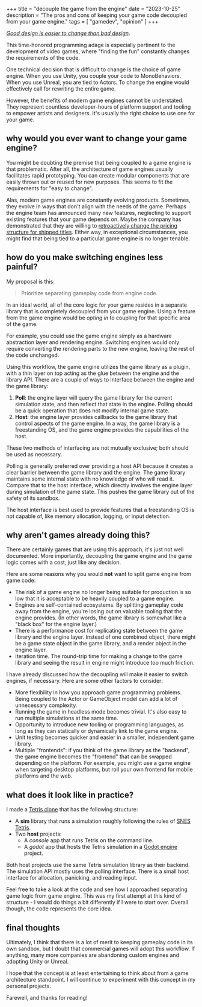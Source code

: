 +++
title = "decouple the game from the engine"
date = "2023-10-25"
description = "The pros and cons of keeping your game code decoupled from your game engine."
tags = [
    "gamedev", "opinion"
]
+++

*[Good design is easier to change than bad design](https://pragprog.com/tips/)*.

This time-honored programming adage is especially pertinent to the development of video games, where "finding the fun" constantly changes the requirements of the code.

One technical decision that is difficult to change is the choice of game engine. When you use Unity, you couple your code to MonoBehaviors. When you use Unreal, you are tied to Actors. To change the engine would effectively call for rewriting the entire game.

However, the benefits of modern game engines cannot be understated. They represent countless developer-hours of platform support and tooling to empower artists and designers. It's usually the right choice to use one for your game.

## why would you ever want to change your game engine?

You might be doubting the premise that being coupled to a game engine is that problematic. After all, the architecture of game engines usually facilitates rapid prototyping. You can create modular components that are easily thrown out or reused for new purposes. This seems to fit the requirements for "easy to change".

Alas, modern game engines are constantly evolving products. Sometimes, they evolve in ways that don't align with the needs of the game. Perhaps the engine team has announced many new features, neglecting to support existing features that your game depends on. Maybe the company has demonstrated that they are willing to [retroactively change the pricing structure for shipped titles](https://www.gamesindustry.biz/unity-adding-a-fee-for-each-time-a-game-is-installed). Either way, in exceptional circumstances, you might find that being tied to a particular game engine is no longer tenable.

## how do you make switching engines less painful?

My proposal is this:

> Prioritize separating gameplay code from engine code.

In an ideal world, all of the core logic for your game resides in a separate library that is completely decoupled from your game engine. Using a feature from the game engine would be *opting in* to coupling for that specific area of the game.

For example, you could use the game engine simply as a hardware abstraction layer and rendering engine. Switching engines would only require converting the rendering parts to the new engine, leaving the rest of the code unchanged.

Using this workflow, the game engine utilizes the game library as a plugin, with a thin layer on top acting as the glue between the engine and the library API. There are a couple of ways to interface between the engine and the game library:

1. **Poll**: the engine layer will query the game library for the current simulation state, and then reflect that state in the engine. Polling should be a quick operation that does not modify internal game state.
2. **Host**: the engine layer provides callbacks to the game library that control aspects of the game engine. In a way, the game library is a freestanding OS, and the game engine provides the capabilities of the host.

These two methods of interfacing are not mutually exclusive; both should be used as necessary.

Polling is generally preferred over providing a host API because it creates a clear barrier between the game library and the engine. The game library maintains some internal state with no knowledge of who will read it. Compare that to the host interface, which directly involves the engine layer during simulation of the game state. This pushes the game library out of the safety of its sandbox.

The host interface is best used to provide features that a freestanding OS is not capable of, like memory allocation, logging, or input detection.

## why aren't games already doing this?

There are certainly games that are using this approach, it's just not well documented. More importantly, decoupling the game engine and the game logic comes with a cost, just like any decision.

Here are some reasons why you would **not** want to split game engine from game code:

* The risk of a game engine no longer being suitable for production is so low that it is acceptable to be heavily coupled to a game engine.
* Engines are self-contained ecosystems. By splitting gameplay code away from the engine, you're losing out on valuable tooling that the engine provides. (In other words, the game library is somewhat like a "black box" for the engine layer.)
* There is a performance cost for replicating state between the game library and the engine layer. Instead of one combined object, there might be a game state object in the game library, and a render object in the engine layer.
* Iteration time. The round-trip time for making a change to the game library and seeing the result in engine might introduce too much friction.

I have already discussed how the decoupling will make it easier to switch engines, if necessary. Here are some other factors to consider:

* More flexibility in how you approach game programming problems. Being coupled to the Actor or GameObject model can add a lot of unnecessary complexity.
* Running the game in headless mode becomes trivial. It's also easy to run multiple simulations at the same time.
* Opportunity to introduce new tooling or programming languages, as long as they can statically or dynamically link to the game engine.
* Unit testing becomes quicker and easier in a smaller, independent game library.
* Multiple "frontends": if you think of the game library as the "backend", the game engine becomes the "frontend" that can be swapped depending on the platform. For example, you might use a game engine when targeting desktop platforms, but roll your own frontend for mobile platforms and the web.

## what does it look like in practice?

I made a [Tetris clone](https://github.com/0xC021/tetris) that has the following structure:

* A **sim** library that runs a simulation roughly following the rules of [SNES Tetris](https://meatfighter.com/nintendotetrisai/).
* Two **host** projects:
    * A *console* app that runs Tetris on the command line.
    * A *godot* app that hosts the Tetris simulation in a [Godot engine](https://godotengine.org/) project.

Both host projects use the same Tetris simulation library as their backend. The simulation API mostly uses the polling interface. There is a small host interface for allocation, panicking, and reading input.

Feel free to take a look at the code and see how I approached separating game logic from game engine. This was my first attempt at this kind of structure - I would do things a bit differently if I were to start over. Overall though, the code represents the core idea.

## final thoughts

Ultimately, I think that there is a lot of merit to keeping gameplay code in its own sandbox, but I doubt that commercial games will adopt this workflow. If anything, many more companies are abandoning custom engines and adopting Unity or Unreal.

I hope that the concept is at least entertaining to think about from a game architecture standpoint. I will continue to experiment with this concept in my personal projects.

Farewell, and thanks for reading!